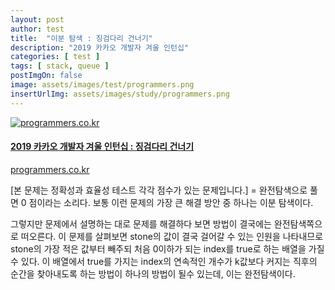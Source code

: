 ```yaml
---
layout: post
author: test
title:  "이분 탐색 : 징검다리 건너기"
description: "2019 카카오 개발자 겨울 인턴십"
categories: [ test ]
tags: [ stack, queue ]
postImgOn: false
image: assets/images/test/programmers.png
insertUrlImg: assets/images/study/programmers.png
---
```


<div class="card h-100 my-u-padding"><div class="insertcover"><a target="_blank" class="text-dark" href="https://programmers.co.kr/learn/courses/30/lessons/64062"><div class=""><img class="inserturl" src="{{site.baseurl}}/{{ page.insertUrlImg}}" alt="programmers.co.kr"/></div><div class="insert-img-body"><h4 class="insert-img-title">2019 카카오 개발자 겨울 인턴십 : 징검다리 건너기</h4><p class="insert-img-description">programmers.co.kr</p></div></a></div></div>


[본 문제는 정확성과 효율성 테스트 각각 점수가 있는 문제입니다.] = 완전탐색으로 풀면 0 점이라는 소리다.
보통 이런 문제의 가장 큰 해결 방안 중 하나는 이분 탐색이다.


그렇지만 문제에서 설명하는 대로 문제를 해결하다 보면 방법이 결국에는 완전탐색쪽으로 떠오른다.
이 문제를 살펴보면 stone의 값이 결국 걸어갈 수 있는 인원을 나타내므로 stone의 가장 적은 값부터 빼주되 처음 0이하가 되는 index를 true로 하는 배열을 가질 수 있다.
이 배열에서 true를 가지는 index의 연속적인 개수가 k값보다 커지는 직후의 순간을 찾아내도록 하는 방법이 하나의 방법이 될수 있는데, 이는 완전탐색이다.

```java

```

